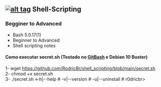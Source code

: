 ## [![alt tag](http://icons.iconarchive.com/icons/dakirby309/simply-styled/32/OS-Linux-icon.png)](https://fr.wikipedia.org/wiki/Linux) Shell-Scripting

### Begginer to Advanced
- Bash 5.0.17(1)
- Beginner to Advanced
- Shell scripting notes

#### Como executar secret.sh (Testado no [GitBash](https://git-scm.com/downloads) e Debian 10 Buster)
1- wget https://github.com/RodricBr/shell_scripting/blob/main/secret.sh <br>
2- chmod +x secret.sh <br>
3- ./secret.sh <-h|--help # -v|--version # -u|--uninstall # r0dricbr> <br>
